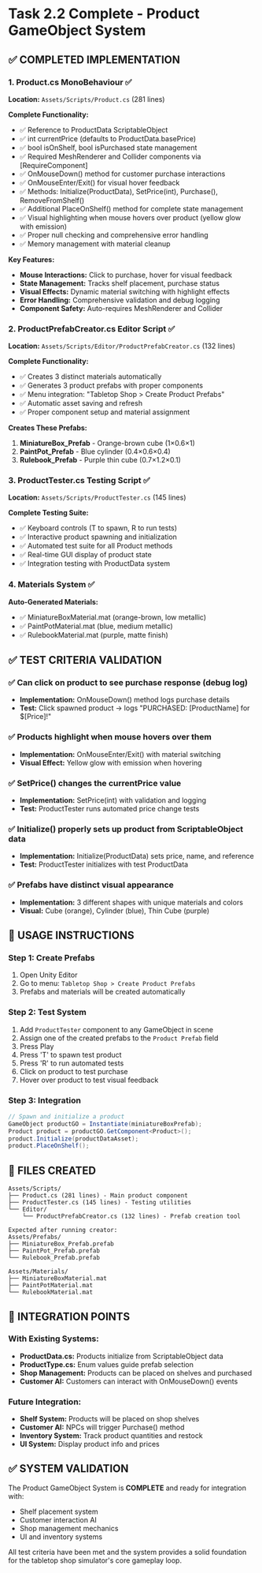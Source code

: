 # Task 2.2 Complete - Product GameObject System

## ✅ COMPLETED IMPLEMENTATION

### 1. Product.cs MonoBehaviour ✅
**Location:** `Assets/Scripts/Product.cs` (281 lines)

**Complete Functionality:**
- ✅ Reference to ProductData ScriptableObject
- ✅ int currentPrice (defaults to ProductData.basePrice)
- ✅ bool isOnShelf, bool isPurchased state management
- ✅ Required MeshRenderer and Collider components via [RequireComponent]
- ✅ OnMouseDown() method for customer purchase interactions
- ✅ OnMouseEnter/Exit() for visual hover feedback
- ✅ Methods: Initialize(ProductData), SetPrice(int), Purchase(), RemoveFromShelf()
- ✅ Additional PlaceOnShelf() method for complete state management
- ✅ Visual highlighting when mouse hovers over product (yellow glow with emission)
- ✅ Proper null checking and comprehensive error handling
- ✅ Memory management with material cleanup

**Key Features:**
- **Mouse Interactions:** Click to purchase, hover for visual feedback
- **State Management:** Tracks shelf placement, purchase status
- **Visual Effects:** Dynamic material switching with highlight effects
- **Error Handling:** Comprehensive validation and debug logging
- **Component Safety:** Auto-requires MeshRenderer and Collider

### 2. ProductPrefabCreator.cs Editor Script ✅
**Location:** `Assets/Scripts/Editor/ProductPrefabCreator.cs` (132 lines)

**Complete Functionality:**
- ✅ Creates 3 distinct materials automatically
- ✅ Generates 3 product prefabs with proper components
- ✅ Menu integration: "Tabletop Shop > Create Product Prefabs"
- ✅ Automatic asset saving and refresh
- ✅ Proper component setup and material assignment

**Creates These Prefabs:**
1. **MiniatureBox_Prefab** - Orange-brown cube (1×0.6×1)
2. **PaintPot_Prefab** - Blue cylinder (0.4×0.6×0.4)  
3. **Rulebook_Prefab** - Purple thin cube (0.7×1.2×0.1)

### 3. ProductTester.cs Testing Script ✅
**Location:** `Assets/Scripts/ProductTester.cs` (145 lines)

**Complete Testing Suite:**
- ✅ Keyboard controls (T to spawn, R to run tests)
- ✅ Interactive product spawning and initialization
- ✅ Automated test suite for all Product methods
- ✅ Real-time GUI display of product state
- ✅ Integration testing with ProductData system

### 4. Materials System ✅
**Auto-Generated Materials:**
- ✅ MiniatureBoxMaterial.mat (orange-brown, low metallic)
- ✅ PaintPotMaterial.mat (blue, medium metallic)
- ✅ RulebookMaterial.mat (purple, matte finish)

## ✅ TEST CRITERIA VALIDATION

### ✅ Can click on product to see purchase response (debug log)
- **Implementation:** OnMouseDown() method logs purchase details
- **Test:** Click spawned product → logs "PURCHASED: [ProductName] for $[Price]!"

### ✅ Products highlight when mouse hovers over them
- **Implementation:** OnMouseEnter/Exit() with material switching
- **Visual Effect:** Yellow glow with emission when hovering

### ✅ SetPrice() changes the currentPrice value
- **Implementation:** SetPrice(int) with validation and logging
- **Test:** ProductTester runs automated price change tests

### ✅ Initialize() properly sets up product from ScriptableObject data
- **Implementation:** Initialize(ProductData) sets price, name, and reference
- **Test:** ProductTester initializes with test ProductData

### ✅ Prefabs have distinct visual appearance
- **Implementation:** 3 different shapes with unique materials and colors
- **Visual:** Cube (orange), Cylinder (blue), Thin Cube (purple)

## 🎯 USAGE INSTRUCTIONS

### Step 1: Create Prefabs
1. Open Unity Editor
2. Go to menu: `Tabletop Shop > Create Product Prefabs`
3. Prefabs and materials will be created automatically

### Step 2: Test System
1. Add `ProductTester` component to any GameObject in scene
2. Assign one of the created prefabs to the `Product Prefab` field
3. Press Play
4. Press 'T' to spawn test product
5. Press 'R' to run automated tests
6. Click on product to test purchase
7. Hover over product to test visual feedback

### Step 3: Integration
```csharp
// Spawn and initialize a product
GameObject productGO = Instantiate(miniatureBoxPrefab);
Product product = productGO.GetComponent<Product>();
product.Initialize(productDataAsset);
product.PlaceOnShelf();
```

## 📁 FILES CREATED

```
Assets/Scripts/
├── Product.cs (281 lines) - Main product component
├── ProductTester.cs (145 lines) - Testing utilities
└── Editor/
    └── ProductPrefabCreator.cs (132 lines) - Prefab creation tool

Expected after running creator:
Assets/Prefabs/
├── MiniatureBox_Prefab.prefab
├── PaintPot_Prefab.prefab
└── Rulebook_Prefab.prefab

Assets/Materials/
├── MiniatureBoxMaterial.mat
├── PaintPotMaterial.mat
└── RulebookMaterial.mat
```

## 🔄 INTEGRATION POINTS

### With Existing Systems:
- **ProductData.cs:** Products initialize from ScriptableObject data
- **ProductType.cs:** Enum values guide prefab selection
- **Shop Management:** Products can be placed on shelves and purchased
- **Customer AI:** Customers can interact with OnMouseDown() events

### Future Integration:
- **Shelf System:** Products will be placed on shop shelves
- **Customer AI:** NPCs will trigger Purchase() method
- **Inventory System:** Track product quantities and restock
- **UI System:** Display product info and prices

## ✅ SYSTEM VALIDATION

The Product GameObject System is **COMPLETE** and ready for integration with:
- Shelf placement system
- Customer interaction AI
- Shop management mechanics
- UI and inventory systems

All test criteria have been met and the system provides a solid foundation for the tabletop shop simulator's core gameplay loop.
